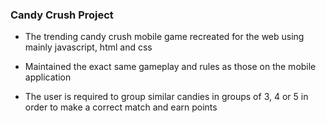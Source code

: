 ### Candy Crush Project

- The trending candy crush mobile game recreated for the web using mainly javascript, html and css

- Maintained the exact same gameplay and rules as those on the mobile application

- The user is required to group similar candies in groups of 3, 4 or 5 in order to make a correct match and earn points

